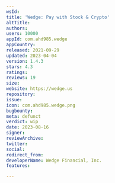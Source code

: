 ```yaml
---
wsId: 
title: 'Wedge: Pay with Stock & Crypto'
altTitle: 
authors: 
users: 10000
appId: com.ahd985.wedge
appCountry: 
released: 2021-09-29
updated: 2023-04-04
version: 1.4.3
stars: 4.3
ratings: 
reviews: 19
size: 
website: https://wedge.us
repository: 
issue: 
icon: com.ahd985.wedge.png
bugbounty: 
meta: defunct
verdict: wip
date: 2023-08-16
signer: 
reviewArchive: 
twitter: 
social: 
redirect_from: 
developerName: Wedge Financial, Inc.
features: 

---
```


